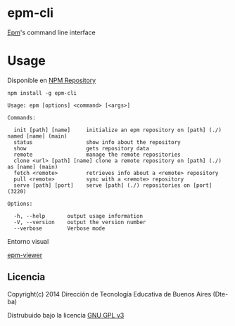 # epm-cli

[Epm](https://github.com/Dte-ba/epm)'s command line interface

# Usage

Disponible en [NPM Repository](https://www.npmjs.org/package/epm-cli)

```
npm install -g epm-cli
```

```
Usage: epm [options] <command> [<args>]

Commands:

  init [path] [name]     initialize an epm repository on [path] (./) named [name] (main)
  status                 show info about the repository
  show                   gets repository data
  remote                 manage the remote repositories
  clone <url> [path] [name] clone a remote repository on [path] (./) as [name] (main)
  fetch <remote>         retrieves info about a <remote> repository
  pull <remote>          sync with a <remote> repository
  serve [path] [port]    serve [path] (./) repositories on [port] (3220)

Options:

  -h, --help       output usage information
  -V, --version    output the version number
  --verbose        Verbose mode
```

Entorno visual

[epm-viewer](https://github.com/Dte-ba/epm-viewer)

## Licencia

Copyright(c) 2014 Dirección de Tecnología Educativa de Buenos Aires (Dte-ba)

Distrubuido bajo la licencia [GNU GPL v3](http://www.gnu.org/licenses/gpl-3.0.html)